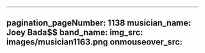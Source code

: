 ------
pagination_pageNumber: 1138
musician_name: Joey Bada$$
band_name: 
img_src: images/musician1163.png
onmouseover_src: 
------